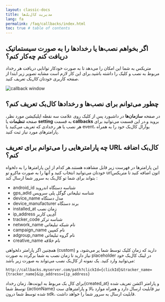 ```yaml
---
layout: classic-docs
title: مدیریت کال‌بک‌ها
lang: fa
permalink: /faq/callbacks/index.html
toc: true # table of contents
---
```


## اگر بخواهم نصب‌ها یا رخدادها را به صورت سیستماتیک دریافت کنم چه‌کار کنم؟

متریکس به شما این امکان را می‌دهد تا به صورت خودکار توانایی دریافت هر رخداد مربوط به نصب و کلیک را داشته باشید.برای این کار لازم است مشابه تصویر زیر ابتدا از صفحه کاربری خودتان *کال‌بک* تعریف کنید.

<img src="{{ '/images/set-callback.jpg' | relative_url }}" alt="callback window"/>

## چطور می‌توانم برای نصب‌ها و رخدادها کال‌بک تعریف کنم؟

در صفحه **سازمان‌ها** در داشبورد پس از کلیک روی علامت سه نقطه اپلیکیشن مورد نظر، صفحه **تنظیمات** یا **setting** به قسمت **callbacks** بروید و.در این قسمت می‌توانید برای هر نصب یا هر رخدادی که تعریف می‌کنید یا event، یوآرال کال‌بک خود را به همراه پارامترهای مورد نیاز ثبت کنید.

## چه پارامترهایی را می‌توانم برای تعریف URL کال‌بک اضافه کنم؟

این پارامترها در فهرست زیر قابل مشاهده هستند.هر کدام از این پارامترها را به دلخواه خودتان می‌توانید انتخاب کنید و آنها را به صورت ماکرو تو urlاتون اضافه کنید تا متریکس بتواند برای شما تو کال‌بک به سرور شما ارسال کند :

* android_id شناسه دستگاه اندروید
* gps_adid شناسه تبلیغاتی گوگل پلی سرویس
* device_name مدل دستگاه
* device_manufacturer برند دستگاه
* installed_at زمان نصب
* ip_address آی‌پی کاربر
* tracker_code شناسه ترکر
* network_name نام شبکه تبلیغاتی
* campaign_name نام کمپین
* adgroup_name نام گروه تبلیغاتی
* creative_name نام خلاقه

 

همچنین اگر پارامتر دلخواهی (custom) دارید که زمان کلیک توسط شما پر می‌شود، و نیاز دارید تا زمان نصب به شما برگردد به صورت placeholder در لینک کال‌بک خود می‌توانید وارد کنید.
یک نمونه از کال‌بک نصب می‌تواند به صورت زیر  باشد:

``` 
http://callbacks.myserver.com/path?clickId={clickId}&tracker_name={tracker_name}&ip_address={ip_address}
```

برای کال بک مربوط به ایونت‌ها، زمان رخداد{created_at} و پارامتر اکشن تعریف شده توسط شما {actionName}  نیز قابلیت ارسال دارد و همراه موارد بالا  و پارامترهای ست شده توسط شما درون sdk، قابلیت ارسال به سرور شما را خواهد داشت.

